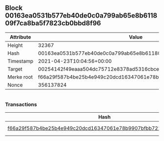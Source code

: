 ## Block 00163ea0531b577eb40de0c0a799ab65e8b611809f7ca8ba5f7823cb0bbd8f96

Attribute | Value
--- | ---
Height | 32367
Hash | 00163ea0531b577eb40de0c0a799ab65e8b611809f7ca8ba5f7823cb0bbd8f96
Timestamp | 2021-04-23T10:04:56+00:00
Target | 00254142f49eaaa504dc75712e8378ad5316cbcead634704b3734b6271167cc4
Merke root | f66a29f587b4be25b4e949c20dcd16347061e78b9907bfbb72134a3668d5743e
Nonce | 356137824

```

```

### Transactions

Hash | Amount
--- | ---
[f66a29f587b4be25b4e949c20dcd16347061e78b9907bfbb72134a3668d5743e](f66a29f587b4be25b4e949c20dcd16347061e78b9907bfbb72134a3668d5743e.md) | 10.00000000 SKEPTI 
